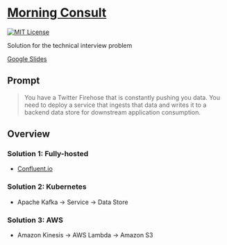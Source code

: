 # [Morning Consult](https://morningconsult.com)

[![MIT License](https://img.shields.io/badge/License-MIT-blue.svg)](https://github.com/NickolasHKraus/morning-consult/blob/master/LICENSE)

Solution for the technical interview problem

[Google Slides](https://docs.google.com/presentation/d/1YTHk83fRqV9TUDvS1VarhDV4agciidF0nnBxhAJO5rI)

## Prompt

>You have a Twitter Firehose that is constantly pushing you data. You need to deploy a service that ingests that data and writes it to a backend data store for downstream application consumption.

## Overview

### Solution 1: Fully-hosted

* [Confluent.io](https://www.confluent.io)

### Solution 2: Kubernetes

* Apache Kafka -> Service -> Data Store

### Solution 3: AWS

* Amazon Kinesis -> AWS Lambda -> Amazon S3
